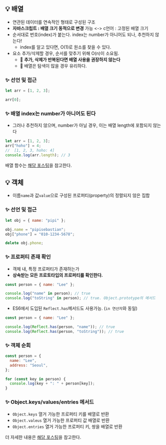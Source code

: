 ## 💡 배열

- 연관된 데이터를 연속적인 형태로 구성된 구조
- **자바스크립트 : 배열 크기 동적으로 변경** 가능 <-> c언어 : 고정된 배열 크기
- 순서대로 번호(index)가 붙는다. index는 number가 아니어도 되나, 추천하지 않는다!
  - index를 알고 있다면, O(1)로 원소를 찾을 수 있다.
- 요소 추가/삭제할 경우, 순서를 맞추기 위해 O(n)이 소요됨.
  - 🚨 **추가, 삭제가 반복된다면 배열 사용을 권장하지 않는다**
  - 🚨 배열은 탐색이 많을 경우 유리하다.

### ✨ 선언 및 접근

```js
let arr = [1, 2, 3];

arr[0];
```

### ✨ 배열 index는 number가 아니어도 된다

- 그러나 추천하지 않으며, number가 아닐 경우, 이는 배열 length에 포함되지 않는다

```js
let arr = [1, 2, 3];
arr["hoho"] = 4;
//  [1, 2, 3, hoho: 4]
console.log(arr.length); // 3
```

배열 함수는 [해당 포스팅](https://velog.io/@pipi/%EC%9E%90%EB%B0%94%EC%8A%A4%ED%81%AC%EB%A6%BD%ED%8A%B8-%EB%B0%B0%EC%97%B4-%ED%95%A8%EC%88%98-%EB%AA%A8%EC%9D%8C)을 참고한다.

## 💡 객체

- 이름`name`과 값`value`으로 구성된 프로퍼티(property)의 정렬되지 않은 집합

### ✨ 선언 및 접근

```js
let obj = { name: "pipi" };

obj.name = "pipisebastian";
obj["phone"] = "010-1234-5678";

delete obj.phone;
```

### ✨ 프로퍼티 존재 확인

- 객체 내, 특정 프로퍼티가 존재하는가
- **상속받는 모든 프로토타입의 프로퍼티를 확인한다.**

```js
const person = { name: "Lee" };

console.log("name" in person); // true
console.log("toString" in person); // true. Object.prototype의 메서드
```

- ES6에서 도입된 `Reflect.has`메서드도 사용가능. (`in 연산자`와 동일)

```js
const person = { name: "Lee" };

console.log(Reflect.has(person, "name")); // true
console.log(Reflect.has(person, "toString")); // true
```

### ✨ 객체 순회

```js
const person = {
  name: "Lee",
  address: "Seoul",
};

for (const key in person) {
  console.log(key + ": " + person[key]);
}
```

### ✨ Object.keys/values/entries 메서드

- `Object.keys` 열거 가능한 프로퍼티 키를 배열로 반환
- `Object.valeus` 열거 가능한 프로퍼티 값 배열로 반환
- `Object.entries` 열거 가능한 프로퍼티 키, 쌍을 배열로 반환

더 자세한 내용은 [해당 포스팅](https://velog.io/@pipi/%EB%AA%A8%EB%8D%98-%EC%9E%90%EB%B0%94%EC%8A%A4%ED%81%AC%EB%A6%BD%ED%8A%B8-Deep-Dive-19.719.9%EC%9E%A5#-19142-objectkeysvaluesentries-%EB%A9%94%EC%84%9C%EB%93%9C)을 참고한다.
